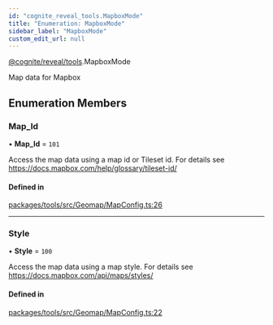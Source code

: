 ```yaml
---
id: "cognite_reveal_tools.MapboxMode"
title: "Enumeration: MapboxMode"
sidebar_label: "MapboxMode"
custom_edit_url: null
---
```


[@cognite/reveal/tools](../modules/cognite_reveal_tools.md).MapboxMode

Map data for Mapbox

## Enumeration Members

### Map\_Id

• **Map\_Id** = ``101``

Access the map data using a map id or Tileset id. For details see https://docs.mapbox.com/help/glossary/tileset-id/

#### Defined in

[packages/tools/src/Geomap/MapConfig.ts:26](https://github.com/cognitedata/reveal/blob/8cfa4004b/viewer/packages/tools/src/Geomap/MapConfig.ts#L26)

___

### Style

• **Style** = ``100``

Access the map data using a map style. For details see https://docs.mapbox.com/api/maps/styles/

#### Defined in

[packages/tools/src/Geomap/MapConfig.ts:22](https://github.com/cognitedata/reveal/blob/8cfa4004b/viewer/packages/tools/src/Geomap/MapConfig.ts#L22)

